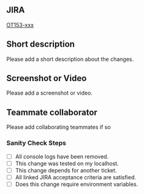 ## JIRA
[OT153-xxx](https://alkemy-labs.atlassian.net/browse/OT153-XXX)

## Short description

Please add a short description about the changes.

## Screenshot or Video

Please add a screenshot or video.

## Teammate collaborator

Please add collaborating teammates if so

### Sanity Check Steps

- [ ] All console logs have been removed.
- [ ] This change was tested on my localhost.
- [ ] This change depends for another ticket.
- [ ] All linked JIRA acceptance criteria are satisfied.
- [ ] Does this change require environment variables.
